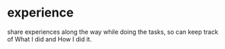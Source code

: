 # experience
share experiences along the way while doing the tasks, so can keep track of What I did and How I did it.
